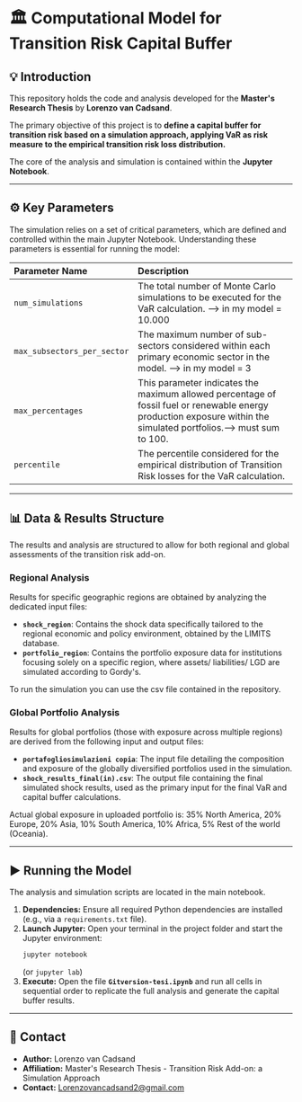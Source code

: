 # 🏛️ Computational Model for Transition Risk Capital Buffer

## 💡 Introduction

This repository holds the code and analysis developed for the **Master's Research Thesis** by **Lorenzo van Cadsand**.

The primary objective of this project is to **define a capital buffer for transition risk based on a simulation approach, applying VaR as risk measure to the empirical transition risk loss distribution.**

The core of the analysis and simulation is contained within the **Jupyter Notebook**.

---

## ⚙️ Key Parameters

The simulation relies on a set of critical parameters, which are defined and controlled within the main Jupyter Notebook. Understanding these parameters is essential for running the model:

| Parameter Name | Description |
| :--- | :--- |
| `num_simulations` | The total number of Monte Carlo simulations to be executed for the VaR calculation. --> in my model = 10.000|
| `max_subsectors_per_sector` | The maximum number of sub-sectors considered within each primary economic sector in the model. --> in my model = 3|
| `max_percentages` | This parameter indicates the maximum allowed percentage of fossil fuel or renewable energy production exposure within the simulated portfolios.--> must sum to 100.|
| `percentile` | The percentile considered for the empirical distribution of Transition Risk losses for the VaR calculation. |

---

## 📊 Data & Results Structure

The results and analysis are structured to allow for both regional and global assessments of the transition risk add-on.

### Regional Analysis

Results for specific geographic regions are obtained by analyzing the dedicated input files:

* **`shock_region`**: Contains the shock data specifically tailored to the regional economic and policy environment, obtained by the LIMITS database. 
* **`portfolio_region`**: Contains the portfolio exposure data for institutions focusing solely on a specific region, where assets/ liabilities/ LGD are simulated according to Gordy's.

To run the simulation you can use the csv file contained in the repository. 

### Global Portfolio Analysis

Results for global portfolios (those with exposure across multiple regions) are derived from the following input and output files:

* **`portafogliosimulazioni copia`**: The input file detailing the composition and exposure of the globally diversified portfolios used in the simulation.
* **`shock_results_final(in).csv`**: The output file containing the final simulated shock results, used as the primary input for the final VaR and capital buffer calculations.

Actual global exposure in uploaded portfolio is: 35% North America, 20% Europe, 20% Asia, 10% South America, 10% Africa, 5% Rest of the world (Oceania).

---

## ▶️ Running the Model

The analysis and simulation scripts are located in the main notebook.

1.  **Dependencies:** Ensure all required Python dependencies are installed (e.g., via a `requirements.txt` file).
2.  **Launch Jupyter:** Open your terminal in the project folder and start the Jupyter environment:
    ```bash
    jupyter notebook
    ```
    (or `jupyter lab`)
3.  **Execute:** Open the file **`Gitversion-tesi.ipynb`** and run all cells in sequential order to replicate the full analysis and generate the capital buffer results.

---

## 📧 Contact

* **Author:** Lorenzo van Cadsand
* **Affiliation:** Master's Research Thesis - Transition Risk Add-on: a Simulation Approach
* **Contact:** Lorenzovancadsand2@gmail.com
